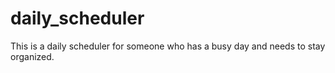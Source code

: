# daily_scheduler
This is a daily scheduler for someone who has a busy day and needs to stay organized.
